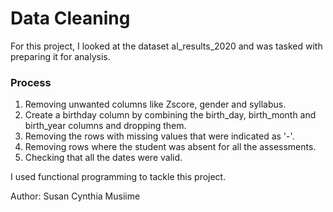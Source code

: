 # Data Cleaning

For this project, I looked at the dataset al_results_2020 and was tasked with preparing it for analysis. 

### Process
1. Removing unwanted columns like Zscore, gender and syllabus.
2. Create a birthday column by combining the birth_day, birth_month and birth_year columns and dropping them.
3. Removing the rows with missing values that were indicated as '-'.
4. Removing rows where the student was absent for all the assessments.
5. Checking that all the dates were valid.

I used functional programming to tackle this project.

Author: Susan Cynthia Musiime